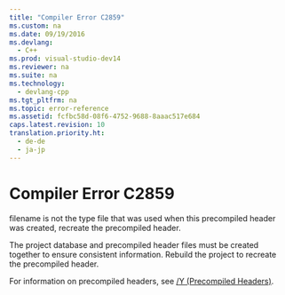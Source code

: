 ```yaml
---
title: "Compiler Error C2859"
ms.custom: na
ms.date: 09/19/2016
ms.devlang: 
  - C++
ms.prod: visual-studio-dev14
ms.reviewer: na
ms.suite: na
ms.technology: 
  - devlang-cpp
ms.tgt_pltfrm: na
ms.topic: error-reference
ms.assetid: fcfbc58d-08f6-4752-9688-8aaac517e684
caps.latest.revision: 10
translation.priority.ht: 
  - de-de
  - ja-jp
---
```

# Compiler Error C2859
filename is not the type file that was used when this precompiled header was created, recreate the precompiled header.  
  
 The project database and precompiled header files must be created together to ensure consistent information. Rebuild the project to recreate the precompiled header.  
  
 For information on precompiled headers, see [/Y (Precompiled Headers)](../vs140/-Y--Precompiled-Headers-.md).